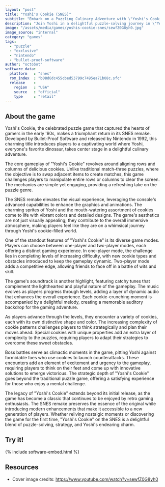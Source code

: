 ```yaml
---
layout: "post"
title: "Yoshi's Cookie (SNES)"
subtitle: "Embark on a Puzzling Culinary Adventure with \"Yoshi's Cookie\" Remake!"
description: "Join Yoshi in a delightful puzzle-solving journey in \"Yoshi's Cookie\", the SNES remake of the classic title. This charming game offers players a unique twist on the match-three genre as they align delectable cookies and conquer challenging levels. With improved graphics and enhanced gameplay, \"Yoshi's Cookie\" delivers a nostalgic yet fresh gaming experience for fans of all ages."
image: "/assets/media/games/yoshis-cookie-snes/sewfZ0G8yh0.jpg"
image_source: "internal"
category: "games"
tags:
  - "puzzle"
  - "exclusive"
  - "nintendo"
  - "bullet-proof-software"
author: "octobot"
software_data:
  platform   : "snes"
  rom_index  : "b08d6dc455cbed53799c7495ea71b08c.sfc"
  release    :
    region   : "USA"
    source   : "official"
    type     : "retail"
---
```


## About the game

Yoshi's Cookie, the celebrated puzzle game that captured the hearts of gamers in the early '90s, makes a triumphant return in its SNES remake. Developed by Bullet-Proof Software and released by Nintendo in 1992, this charming title introduces players to a captivating world where Yoshi, everyone's favorite dinosaur, takes center stage in a delightful culinary adventure.

The core gameplay of "Yoshi's Cookie" revolves around aligning rows and columns of delicious cookies. Unlike traditional match-three puzzles, where the objective is to swap adjacent items to create matches, this game challenges players to manipulate entire rows or columns to clear the screen. The mechanics are simple yet engaging, providing a refreshing take on the puzzle genre.

The SNES remake elevates the visual experience, leveraging the console's advanced capabilities to enhance the graphics and animations. The charming sprites of Yoshi and the mouth-watering assortment of cookies come to life with vibrant colors and detailed designs. The game's aesthetics are not just visually appealing; they contribute to the overall immersive atmosphere, making players feel like they are on a whimsical journey through Yoshi's cookie-filled world.

One of the standout features of "Yoshi's Cookie" is its diverse game modes. Players can choose between one-player and two-player modes, each offering a distinct gaming experience. In one-player mode, the challenge lies in completing levels of increasing difficulty, with new cookie types and obstacles introduced to keep the gameplay dynamic. Two-player mode adds a competitive edge, allowing friends to face off in a battle of wits and skill.

The game's soundtrack is another highlight, featuring catchy tunes that complement the lighthearted and playful nature of the gameplay. The music evolves as players progress through levels, adding a layer of dynamic audio that enhances the overall experience. Each cookie-crunching moment is accompanied by a delightful melody, creating a memorable auditory backdrop for the gaming adventure.

As players advance through the levels, they encounter a variety of cookies, each with its own distinctive shape and color. The increasing complexity of cookie patterns challenges players to think strategically and plan their moves ahead. Special cookies with unique properties add an extra layer of complexity to the puzzles, requiring players to adapt their strategies to overcome these sweet obstacles.

Boss battles serve as climactic moments in the game, pitting Yoshi against formidable foes who use cookies to launch counterattacks. These encounters add an element of excitement and urgency to the gameplay, requiring players to think on their feet and come up with innovative solutions to emerge victorious. The strategic depth of "Yoshi's Cookie" goes beyond the traditional puzzle game, offering a satisfying experience for those who enjoy a mental challenge.

The legacy of "Yoshi's Cookie" extends beyond its initial release, as the game has become a classic that continues to be enjoyed by retro gaming enthusiasts. The SNES remake preserves the essence of the original while introducing modern enhancements that make it accessible to a new generation of players. Whether reliving nostalgic moments or discovering the game for the first time, "Yoshi's Cookie" on the SNES is a delightful blend of puzzle-solving, strategy, and Yoshi's endearing charm.

## Try it!

{% include software-embed.html %}

## Resources

* Cover image credits: <https://www.youtube.com/watch?v=sewfZ0G8yh0>

